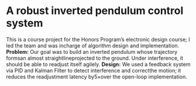 # A robust inverted pendulum control system
This is a course project for the Honors Program’s electronic design course; I led the team and was incharge of algorithm design and implementation.
**Problem:** Our goal was to build an inverted pendulum whose trajectory formsan almost straightlineprojected to the ground. Under interference, it should be able to readjust itself agilely.
**Design:** We used a feedback system via PID and Kalman Filter to detect interference and correctthe motion; it reduces the readjustment latency by5×over the open-loop implementation.
